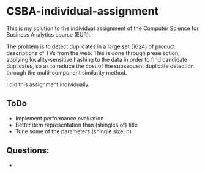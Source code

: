 # CSBA-individual-assignment

This is my solution to the individual assignment of the Computer Science for Business Analytics course (EUR).

The problem is to detect duplicates in a large set (1624) of product descriptions of TVs from the web.
This is done through preselection, applying locality-sensitive hashing to the data in order to find candidate duplicates,
so as to reduce the cost of the subsequent duplicate detection through the multi-component similarity method.

I did this assignment individually.

## ToDo
- Implement performance evaluation
- Better item representation than (shingles of) title
- Tune some of the parameters (shingle size, n)

## Questions:
-

